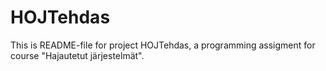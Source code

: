 # HOJTehdas
This is README-file for project HOJTehdas, a programming assigment for course "Hajautetut järjestelmät".
